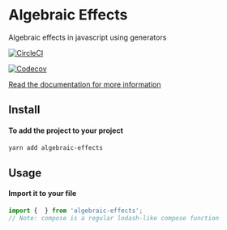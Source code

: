 
# Algebraic Effects
Algebraic effects in javascript using generators

[![CircleCI](https://img.shields.io/circleci/project/github/phenax/algebraic-effects/master.svg?style=for-the-badge)](https://circleci.com/gh/phenax/algebraic-effects)
<!-- [![npm bundle size (minified + gzip)](https://img.shields.io/bundlephobia/minzip/algebraic-effects.svg?style=for-the-badge)](https://www.npmjs.com/package/algebraic-effects) -->
[![Codecov](https://img.shields.io/codecov/c/github/phenax/algebraic-effects.svg?style=for-the-badge)](https://codecov.io/gh/phenax/algebraic-effects)


[Read the documentation for more information](https://github.com/phenax/algebraic-effects/tree/master/docs)

## Install

#### To add the project to your project
```bash
yarn add algebraic-effects
```

## Usage

#### Import it to your file
```js
import {  } from 'algebraic-effects';
// Note: compose is a regular lodash-like compose function
```
